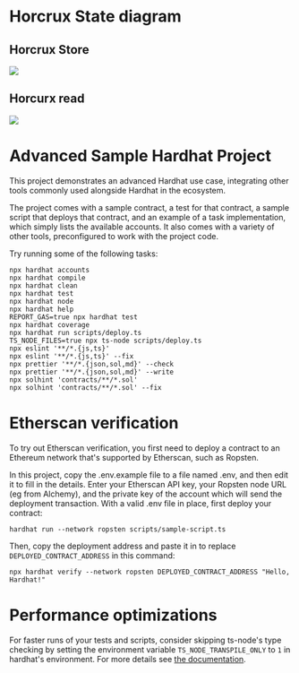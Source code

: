 # Horcrux State diagram

## Horcrux Store 
[![](https://mermaid.ink/img/pako:eNqdV1lv4zYQ_iuCFgtkC8fVffhhgToHFmiQFHXQFqj7QEkjmzUleSkqiRvkv5c6bJOUJbulAFuc-ebkcEi963GRgD7TS4YY3GK0oii7frGWucbHnz_8pV1ff9WqEmiOMvhxi8rytaCJJvPXBY1p9dYSu0nD-OPp15bY11Cz549j3F-efp9ppmEYWal91bbFK_8161krNH9sUItvP7VzDpcJ_KUh3N3cLjpSE2VL0N5bkhjH9mfYnaBS_MLFDryP9q8GN_xvbcDTmAKHXU2n0y8d4iAoJ4O_NIQIleA5XS67yaBCMYATAO1dU4YQSIwISRBDbTwlKygI3O0Gdi2HwvcKUxBE95SW-zfETJs1CtAKtKwqmRaBBtmW7QaEFGPNtGHU2W3pUlb1iZ4BzRBOeFE2S7TU2RoyWOoz_ppAiirClvpEYP2GKEYRgbLGdMu61CMUb1a0qPKkFX1dYwadYM3nq5MhurspSEFbxKe7m7ub-3sBU0Jc5ImCSvlIRE0MKMMyaF2Sq8CY1PX6eaKF3tTyHdcIA8MOP3_pOzHnNQ9UkbccrsCr5YNB-YODJzV4BwX21LVCxzR9z_ElBXvfT8oH5x3oAniGNybmyLRN2zBOOaoi-f42LPOERwqQrqKrcOoa3TB5VgdnooME5yDas5sh2ZMdkrm8EvP5ZjVeIEdArzaiJq9mxw5t37id99hWx0Z8SNYRpcXrGlAyGkFa5OweZZjsWsRyyaOiEFXxGpjG-yWfT7QXoAnK0USrdwtRxBf4n26Hmd72TUwfioDMla30CYL6EWA5P0VG0tSwm1CHEhET3kyAjmRyjxDV9BLW9YcHnG_GFx0zAsOrDskKHi6LHMW8pYlONVvXDaee5ZleYFmOPdH41Pc91_Zs0wrq_eRPQ8MMPcMPHFvaT6264Uw2fGVrRIR7qWIe5LpfUX58CXWLVzkiwwlo-c-jW6MtjeKNezvaRA-4k03uf2eqUXsmE6QotmcgecGg51m_sBqYHCgvUBclCub80tR3AlzkfZue551GKmad-pF60PcK8hgeqyySNKonHm9WfX28r6Ir07Dqs4r_WK470YypE0pFSdjilOwZA9YxUY50GDBUbvrxu7aTRrEKk4MPUGgkiYKpc_6AV2s24toedwHkFtHNyBLuYU8VK3ECFyBvCI439QVFPvds07PVBYfny1IjgOUERWnsp6mAXFEsnh6kzpPSDJIiP6FqFKl6qOBiilk_ijQN-FBhcjWCtLhFgnZKI5MRTRMYWQLgByhVUuS6Fh8qSO11PVRM-MdJjRq64qSYkOfdFoyhRrgHmENH3B5gHfujbTjnb5F7OfsoZ1pHucHL317OEeR873J77lHu-j-Y84Qb5uXGfMHJIBi0Vovxb4kP_iFRbflHD9wlmB-H-ixFpISJjipWLHZ5rM8YrWAP6r58O9THvwCIXXo)](https://mermaid-js.github.io/mermaid-live-editor/edit#pako:eNqdV1lv4zYQ_iuCFgtkC8fVffhhgToHFmiQFHXQFqj7QEkjmzUleSkqiRvkv5c6bJOUJbulAFuc-ebkcEi963GRgD7TS4YY3GK0oii7frGWucbHnz_8pV1ff9WqEmiOMvhxi8rytaCJJvPXBY1p9dYSu0nD-OPp15bY11Cz549j3F-efp9ppmEYWal91bbFK_8161krNH9sUItvP7VzDpcJ_KUh3N3cLjpSE2VL0N5bkhjH9mfYnaBS_MLFDryP9q8GN_xvbcDTmAKHXU2n0y8d4iAoJ4O_NIQIleA5XS67yaBCMYATAO1dU4YQSIwISRBDbTwlKygI3O0Gdi2HwvcKUxBE95SW-zfETJs1CtAKtKwqmRaBBtmW7QaEFGPNtGHU2W3pUlb1iZ4BzRBOeFE2S7TU2RoyWOoz_ppAiirClvpEYP2GKEYRgbLGdMu61CMUb1a0qPKkFX1dYwadYM3nq5MhurspSEFbxKe7m7ub-3sBU0Jc5ImCSvlIRE0MKMMyaF2Sq8CY1PX6eaKF3tTyHdcIA8MOP3_pOzHnNQ9UkbccrsCr5YNB-YODJzV4BwX21LVCxzR9z_ElBXvfT8oH5x3oAniGNybmyLRN2zBOOaoi-f42LPOERwqQrqKrcOoa3TB5VgdnooME5yDas5sh2ZMdkrm8EvP5ZjVeIEdArzaiJq9mxw5t37id99hWx0Z8SNYRpcXrGlAyGkFa5OweZZjsWsRyyaOiEFXxGpjG-yWfT7QXoAnK0USrdwtRxBf4n26Hmd72TUwfioDMla30CYL6EWA5P0VG0tSwm1CHEhET3kyAjmRyjxDV9BLW9YcHnG_GFx0zAsOrDskKHi6LHMW8pYlONVvXDaee5ZleYFmOPdH41Pc91_Zs0wrq_eRPQ8MMPcMPHFvaT6264Uw2fGVrRIR7qWIe5LpfUX58CXWLVzkiwwlo-c-jW6MtjeKNezvaRA-4k03uf2eqUXsmE6QotmcgecGg51m_sBqYHCgvUBclCub80tR3AlzkfZue551GKmad-pF60PcK8hgeqyySNKonHm9WfX28r6Ir07Dqs4r_WK470YypE0pFSdjilOwZA9YxUY50GDBUbvrxu7aTRrEKk4MPUGgkiYKpc_6AV2s24toedwHkFtHNyBLuYU8VK3ECFyBvCI439QVFPvds07PVBYfny1IjgOUERWnsp6mAXFEsnh6kzpPSDJIiP6FqFKl6qOBiilk_ijQN-FBhcjWCtLhFgnZKI5MRTRMYWQLgByhVUuS6Fh8qSO11PVRM-MdJjRq64qSYkOfdFoyhRrgHmENH3B5gHfujbTjnb5F7OfsoZ1pHucHL317OEeR873J77lHu-j-Y84Qb5uXGfMHJIBi0Vovxb4kP_iFRbflHD9wlmB-H-ixFpISJjipWLHZ5rM8YrWAP6r58O9THvwCIXXo)

## Horcurx read
[![](https://mermaid.ink/img/pako:eNqdl1lv4zYQgP-KoMUC2YWj6j78sECdZLEPQbZAgvah7gMljWzCtOhSVBI3yH8vqSOWqMNuacCQON8cHJJD6k1PaAr6Ui844nCL0Yah_fWzvc410f78-pd2ff1NKwtgOdrDLwdUFC-UpVpfvqUsYeVr3TmEJbJ6mJP-9vOPpWaZprkvtG_agb6If0u-1Uqrh4r6UbsxGKQA-yvDML7UcqE-DdRINb4xQHvTlFYryPa1cfz449dOZ07zBNr-Di3fZG_BKQNtqTFAqfaMSAkN9N4GMxaG1IwJTXY1Uj1WnSLJUq_u1hf6Htge4VTM2ZvsW-t8C3tY60vxmEKGSsLX-qIj-h0xjGIChWTeajtrPUbJbsNomae16ssWc2gUpfzA8B6x4w0llNXEp7ubu5vv3ztMAQnNU4XKREu7ljgwjvvQtiBXobmQc_x5oUW-YQeuZ0ah6USfvwyDWIl1AkzRt11hwJf64aT-R4CjFvwPA47h2ZFrWYHvBj0Dbeyj-uH5AJoBPMEr7-bIcizHNMcCVUmxJ0zbGolIAdkmvooMz2yaJbI6-dYNkOAcuv6cqvX89QPqS8VKzFe7zfwCOQGDtRFXebUaceQE5u1qILYbMRKt5x0xRl-2YpvNjiCjOf-O9pgca2K9FqNiEJfJFrgmaox4X2jPwFKUo4UmdwtR1B_xP80Os_zDazd9KAayUrbSJwjlr4PlosjOpKkSV0OdSkRCykLM_EwmW6JrZpCwpj7c43w3P-mYE5iedUg3cH_ZyFEiqmE3qGrrepHh277lh7btOgtNvAaB7zm-Y9mh3E-BEZlW5JtB6Dq9_VSbm85kJVe2RkxElCpz31_3GwbH7rrFmxyR6QTU8qfZrVEvDfoqop0toh_caJH735mqzJ7JBKH0cAbJKYdBZMOFVWH9gYoF6qFUYc5PDX5GHNN86NP3_XFScevKX68G_V2COLEfyn3cs6ieeKJYDe2JuoquLNOWZ5X4sz1voZmGG_UWJeGPY7pnHNinRLm9w4CjYjccv-e4WZyoWH_wIYrMNFUYmfN7vNnymdBa7gLkFrHdzBS22M-SFziFC8gbgpOdvKD0zz3H8h11wuHpstR04H6C4iwJsqxDbhjunh5E5kkpBinNR0zNkmqECpcwzIejyLJQNBXrr0boTS5N0VEpZH2iKgIzUwDiAGVKijzPFk2F1Fo3oBIiLvSSmrriZJiQp-MBzKlC2ALW1BHXAvapPjqme_4W2eo5Jz3LPulNXv5aPbejF_iX-_NOetf_wZ3fuWFe7izoBBmGk96kmvgOeRcfEuUhFd9EdykWx6G-zBApYKGjktPHY57oS85KaKHmw7Ch3v8FoLIeWA)](https://mermaid-js.github.io/mermaid-live-editor/edit#pako:eNqdl1lv4zYQgP-KoMUC2YWj6j78sECdZLEPQbZAgvah7gMljWzCtOhSVBI3yH8vqSOWqMNuacCQON8cHJJD6k1PaAr6Ui844nCL0Yah_fWzvc410f78-pd2ff1NKwtgOdrDLwdUFC-UpVpfvqUsYeVr3TmEJbJ6mJP-9vOPpWaZprkvtG_agb6If0u-1Uqrh4r6UbsxGKQA-yvDML7UcqE-DdRINb4xQHvTlFYryPa1cfz449dOZ07zBNr-Di3fZG_BKQNtqTFAqfaMSAkN9N4GMxaG1IwJTXY1Uj1WnSLJUq_u1hf6Htge4VTM2ZvsW-t8C3tY60vxmEKGSsLX-qIj-h0xjGIChWTeajtrPUbJbsNomae16ssWc2gUpfzA8B6x4w0llNXEp7ubu5vv3ztMAQnNU4XKREu7ljgwjvvQtiBXobmQc_x5oUW-YQeuZ0ah6USfvwyDWIl1AkzRt11hwJf64aT-R4CjFvwPA47h2ZFrWYHvBj0Dbeyj-uH5AJoBPMEr7-bIcizHNMcCVUmxJ0zbGolIAdkmvooMz2yaJbI6-dYNkOAcuv6cqvX89QPqS8VKzFe7zfwCOQGDtRFXebUaceQE5u1qILYbMRKt5x0xRl-2YpvNjiCjOf-O9pgca2K9FqNiEJfJFrgmaox4X2jPwFKUo4UmdwtR1B_xP80Os_zDazd9KAayUrbSJwjlr4PlosjOpKkSV0OdSkRCykLM_EwmW6JrZpCwpj7c43w3P-mYE5iedUg3cH_ZyFEiqmE3qGrrepHh277lh7btOgtNvAaB7zm-Y9mh3E-BEZlW5JtB6Dq9_VSbm85kJVe2RkxElCpz31_3GwbH7rrFmxyR6QTU8qfZrVEvDfoqop0toh_caJH735mqzJ7JBKH0cAbJKYdBZMOFVWH9gYoF6qFUYc5PDX5GHNN86NP3_XFScevKX68G_V2COLEfyn3cs6ieeKJYDe2JuoquLNOWZ5X4sz1voZmGG_UWJeGPY7pnHNinRLm9w4CjYjccv-e4WZyoWH_wIYrMNFUYmfN7vNnymdBa7gLkFrHdzBS22M-SFziFC8gbgpOdvKD0zz3H8h11wuHpstR04H6C4iwJsqxDbhjunh5E5kkpBinNR0zNkmqECpcwzIejyLJQNBXrr0boTS5N0VEpZH2iKgIzUwDiAGVKijzPFk2F1Fo3oBIiLvSSmrriZJiQp-MBzKlC2ALW1BHXAvapPjqme_4W2eo5Jz3LPulNXv5aPbejF_iX-_NOetf_wZ3fuWFe7izoBBmGk96kmvgOeRcfEuUhFd9EdykWx6G-zBApYKGjktPHY57oS85KaKHmw7Ch3v8FoLIeWA)

# Advanced Sample Hardhat Project

This project demonstrates an advanced Hardhat use case, integrating other tools commonly used alongside Hardhat in the ecosystem.

The project comes with a sample contract, a test for that contract, a sample script that deploys that contract, and an example of a task implementation, which simply lists the available accounts. It also comes with a variety of other tools, preconfigured to work with the project code.

Try running some of the following tasks:

```shell
npx hardhat accounts
npx hardhat compile
npx hardhat clean
npx hardhat test
npx hardhat node
npx hardhat help
REPORT_GAS=true npx hardhat test
npx hardhat coverage
npx hardhat run scripts/deploy.ts
TS_NODE_FILES=true npx ts-node scripts/deploy.ts
npx eslint '**/*.{js,ts}'
npx eslint '**/*.{js,ts}' --fix
npx prettier '**/*.{json,sol,md}' --check
npx prettier '**/*.{json,sol,md}' --write
npx solhint 'contracts/**/*.sol'
npx solhint 'contracts/**/*.sol' --fix
```

# Etherscan verification

To try out Etherscan verification, you first need to deploy a contract to an Ethereum network that's supported by Etherscan, such as Ropsten.

In this project, copy the .env.example file to a file named .env, and then edit it to fill in the details. Enter your Etherscan API key, your Ropsten node URL (eg from Alchemy), and the private key of the account which will send the deployment transaction. With a valid .env file in place, first deploy your contract:

```shell
hardhat run --network ropsten scripts/sample-script.ts
```

Then, copy the deployment address and paste it in to replace `DEPLOYED_CONTRACT_ADDRESS` in this command:

```shell
npx hardhat verify --network ropsten DEPLOYED_CONTRACT_ADDRESS "Hello, Hardhat!"
```

# Performance optimizations

For faster runs of your tests and scripts, consider skipping ts-node's type checking by setting the environment variable `TS_NODE_TRANSPILE_ONLY` to `1` in hardhat's environment. For more details see [the documentation](https://hardhat.org/guides/typescript.html#performance-optimizations).
